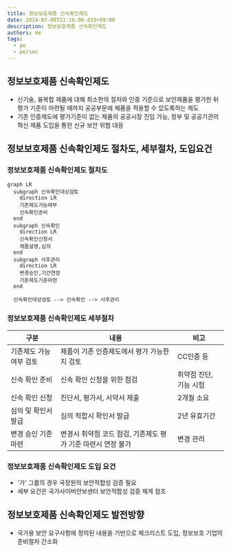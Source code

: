 ```yaml
---
title: 정보보호제품 신속확인제도
date: 2024-07-08T21:16:06.033+09:00
description: 정보보호제품 신속확인제도
authors: me
tags: 
  - pe
  - pe/sec 
---
```


## 정보보호제품 신속확인제도

- 신기술, 융복합 제품에 대해 최소한의 절차와 인증 기준으로 보안제품을 평가한 뒤 평가 기준이 마련될 때까지 공공부문에 제품을 적용할 수 있도록하는 제도
- 기존 인증제도에 평가기준이 없는 제품의 공공시장 진입 가능, 정부 및 공공기관의 혁신 제품 도입을 통한 신규 보안 위협 대응

## 정보보호제품 신속확인제도 절차도, 세부절차, 도입요건

### 정보보호제품 신속확인제도 절차도

```mermaid
graph LR 
  subgraph 신속확인대상검토
    direction LR
    기존제도가능여부
    신속확인준비
  end
  subgraph 신속확인
    direction LR
    신속확인신청서
    제품설명,심의
  end
  subgraph 사후관리
    direction LR
    변경승인,기간연장
    기존제도기준마련
  end

  신속확인대상검토 --> 신속확인 --> 사후관리
```

### 정보보호제품 신속확인제도 세부절차

| 구분 | 내용 | 비고 |
| --- | --- | --- |
| 기존제도 가능여부 검토 | 제품이 기존 인증제도에서 평가 가능한지 검토 | CC인증 등 |
| 신속 확인 준비 | 신속 확인 신청을 위한 점검 | 취약점 진단, 기능 시험 |
| 신속 확인 신청 | 진단서, 평가서, 서약서 제출 | 2개월 소요 |
| 심의 및 확인서 발급 | 심의 적합시 확인서 발급 | 2년 유효기간 |
| 변경 승인 기준 마련 | 변경시 취약점 코드 점검, 기존제도 평가 기준 마련시 연장 불가 | 변경 관리 |

### 정보보호제품 신속확인제도 도입 요건

- '가' 그룹의 경우 국정원의 보안적합성 검증 필요
- 세부 요건은 국가사이버안보센터 보안적합성 검증 체계 참조

## 정보보호제품 신속확인제도 발전방향

- 국가용 보안 요구사항에 정의된 내용을 기반으로 체크리스트 도입, 정보보호 기업의 준비절차 간소화
